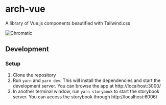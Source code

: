 # arch-vue
A library of Vue.js components beautified with Tailwind.css

![Chromatic](https://github.com/archeun/arch-vue/actions/workflows/chromatic.yml/badge.svg)

## Development

### Setup

1. Clone the repository
2. Run `yarn` and `yarn dev`. This will install the dependencies and start the development server. You can browse the app at http://localhost:3000/
3. In another terminal window, run `yarn storybook` to start the storybook server. You can access the storybook through http://localhost:6006/

